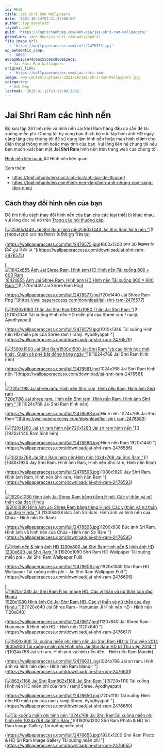 ```yaml
---
id: 9610
title: Jai Shri Ram Wallpapers
date: '2021-10-14T07:21:17+00:00'
author: Top Download
layout: post
guid: 'https://Tophinhanhdep.com/anh-dep/jai-shri-ram-wallpapers/'
permalink: /anh-dep/jai-shri-ram-wallpapers/
fifu_image_url:
  - 'https://wallpaperaccess.com/full/2476573.jpg'
wp_automatic_camp:
  - '8098'
e83a29b13ce7dc9ac55b96c050bb2ec1:
  - Jai Shri Ram Wallpapers
original_link:
  - 'https://wallpaperaccess.com/jai-shri-ram'
image: /wp-content/uploads/2021/10/Jai-Shri-Ram-Wallpapers.jpg
categories:
  - Ảnh Đẹp
lastmod: '2025-01-12T13:29:09.323Z'
---
```

# Jai Shri Ram các hình nền

Bộ sưu tập 26 hình nền và hình nền Jai Shri Ram hàng đầu có sẵn để tải xuống miễn phí. Chúng tôi hy vọng bạn thích bộ sưu tập hình ảnh HD ngày càng tăng của chúng tôi để sử dụng làm hình nền hoặc màn hình chính cho điện thoại thông minh hoặc máy tính của bạn. Vui lòng liên hệ chúng tôi nếu bạn muốn xuất bản một **Jai Shri Ram** hình nền trên trang web của chúng tôi.

[Hình nền liên quan ](#related) ## Hình nền liên quan.

   
 Xem thêm:

   
- <https://tophinhanhdep.com/anh-bia/anh-bia-de-thuong/>
- <https://tophinhanhdep.com/hinh-nen-dep/hinh-anh-nhung-con-song-dep-nhat/>

## Cách thay đổi hình nền của bạn

Để tìm hiểu cách thay đổi hình nền của bạn cho các loại thiết bị khác nhau, vui lòng đọc về nó trên [Trang câu hỏi thường gặp](https://tophinhanhdep.com/faq/).

  
[[![2560x1440 Jai Shri Ram hình nền](https://wallpaperaccess.com/full/2476573.jpg)2560x1440 Jai Shri Ram hình nền "](https://wallpaperaccess.com/download/jai-shri-ram-2476573)](![1600x1200 आज 30 सितम्बर के लिये कुछ विशेष एवं)

(https://wallpaperaccess.com/full/2476575.jpg)1600x1200 आज 30 सितम्बर के लिये कुछ विशेष एवं "](https://wallpaperaccess.com/download/jai-shri-ram-2476575)

[[![1642x855 Ảnh Jai Shree Ram, Hình ảnh HD Hình nền Tải xuống 800 × 600 Ram](https://wallpaperaccess.com/full/2476576.jpg)1642x855 Ảnh Jai Shree Ram, Hình ảnh HD Hình nền Tải xuống 800 × 600 Ram "](https://wallpaperaccess.com/download/jai-shri-ram-2476576)](![720x1440 Jai Shree Ram Png)

(https://wallpaperaccess.com/full/2476577.jpg)720x1440 Jai Shree Ram Png "](https://wallpaperaccess.com/download/jai-shri-ram-2476577)

[[![1920x1080 Thần Jai Shri Ram](https://wallpaperaccess.com/full/2476578.jpg)1920x1080 Thần Jai Shri Ram "](https://wallpaperaccess.com/download/jai-shri-ram-2476578)](![1010x1346 Tải xuống Hình nền HD miễn phí của Shree ram / ramji.  Ayodhyapati)

(https://wallpaperaccess.com/full/2476579.jpg)1010x1346 Tải xuống Hình nền HD miễn phí của Shree ram / ramji. Ayodhyapati "](https://wallpaperaccess.com/download/jai-shri-ram-2476579)

[[![1500x1500 Jai Shri Ram](https://wallpaperaccess.com/full/2476580.jpg)1500x1500 Jai Shri Ram 'và các hình học mới khác. Quán cà phê bất đồng hàng ngày "](https://wallpaperaccess.com/download/jai-shri-ram-2476580)](![1024x768 Jai Shri Ram hình nền)

(https://wallpaperaccess.com/full/2476581.jpg)1024x768 Jai Shri Ram hình nền "](https://wallpaperaccess.com/download/jai-shri-ram-2476581)

[[![720x1198 Jai shree ram.  Hình nền Shri ram, Hình nền Ram, Hình ảnh Shri ram](https://wallpaperaccess.com/full/2476582.jpg)720x1198 Jai shree ram. Hình nền Shri ram, Hình nền Ram, Hình ảnh Shri ram " ](https://wallpaperaccess.com/download/jai-shri-ram-2476582)](![1024x768 Jai Shri Ram hình nền)

(https://wallpaperaccess.com/full/2476583.jpg)Hình nền 1024x768 Jai Shri Ram "](https://wallpaperaccess.com/download/jai-shri-ram-2476583)

[[![720x1280 Jai sri ram hình nền](https://wallpaperaccess.com/full/2476585.jpg)720x1280 Jai sri ram hình nền "](https://wallpaperaccess.com/download/jai-shri-ram-2476585)](![1920x1440 Ram hình nền)

(https://wallpaperaccess.com/full/2476586.jpg)Hình nền Ram 1920x1440 "](https://wallpaperaccess.com/download/jai-shri-ram-2476586)

[[![1024x768 Jai Shri Ram hình nền](https://wallpaperaccess.com/full/2476588.jpg)Hình nền 1024x768 Jai Shri Ram "](https://wallpaperaccess.com/download/jai-shri-ram-2476588)](![1080x1920 Jay Shri Ram.  Hình ảnh Ram, Hình nền Shri ram, Hình nền Ram)

(https://wallpaperaccess.com/full/2476593.jpg)1080x1920 Jay Shri Ram. Hình ảnh Ram, Hình nền Shri ram, Hình nền Ram "](https://wallpaperaccess.com/download/jai-shri-ram-2476593)

[[![1920x1080 Hình ảnh Jai Shree Ram bằng tiếng Hindi.  Các vị thần và nữ thần của đạo Hindu](https://wallpaperaccess.com/full/2476594.jpg)1920x1080 Hình ảnh Jai Shree Ram bằng tiếng Hindi. Các vị thần và nữ thần của đạo Hindu "](https://wallpaperaccess.com/download/jai-shri-ram-2476594)](![1200x938 Bức ảnh Sri Ram.  Hình ảnh và hình nền của Chúa - Hình nền Sri Ram)

(https://wallpaperaccess.com/full/2476595.jpg)1200x938 Bức ảnh Sri Ram. Hình ảnh và hình nền của Chúa - Hình nền Sri Ram "](https://wallpaperaccess.com/download/jai-shri-ram-2476595)

[[![Hình nền & hình ảnh HD 1200x800 Jai Shri Ram](https://wallpaperaccess.com/full/2476596.jpg)Hình nền &amp; hình ảnh HD 1200x800 Jai Shri Ram "](https://wallpaperaccess.com/download/jai-shri-ram-2476596)](![1920x1080 Shri Ram HD Wallpaper Tải xuống miễn phí - Jai Shri Ram Wallpaper Full)

(https://wallpaperaccess.com/full/2476606.jpg)1920x1080 Shri Ram HD Wallpaper Tải xuống miễn phí - Jai Shri Ram Wallpaper Full "](https://wallpaperaccess.com/download/jai-shri-ram-2476606)

[[![1920x1080 Jai Shri Ram Flag Image HD.  Các vị thần và nữ thần của đạo Hindu](https://wallpaperaccess.com/full/2476612.jpg)1920x1080 Hình ảnh Cờ Jai Shri Ram HD. Các vị thần và nữ thần của đạo Hindu "](https://wallpaperaccess.com/download/jai-shri-ram-2476612)](![1120x840 Jai Shree Ram - Hanuman Ji Hình nền HD - Hình nền 1120x840)

(https://wallpaperaccess.com/full/2476617.jpg)1120x840 Jai Shree Ram - Hanuman Ji Hình nền HD - Hình nền 1120x840 "](https://wallpaperaccess.com/download/jai-shri-ram-2476617)

[[![1600x900 Tải xuống miễn phí Hình nền Jai Shri Ram HD từ Thư viện 2014](https://wallpaperaccess.com/full/2476620.jpg)1600x900 Tải xuống miễn phí Hình nền Jai Shri Ram HD từ Thư viện 2014 "](https://wallpaperaccess.com/download/jai-shri-ram-2476620)](![1024x768 Jai sri ram.  Hình ảnh và hình nền đền - Hình nền Ram Mandir)

(https://wallpaperaccess.com/full/2476631.jpg)1024x768 Jai sri ram. Hình ảnh và hình nền đền - Hình nền Ram Mandir "](https://wallpaperaccess.com/download/jai-shri-ram-2476631)

[[![862x1188 Jai Shri Ram](https://wallpaperaccess.com/full/2476649.jpg)862x1188 Jai Shri Ram "](https://wallpaperaccess.com/download/jai-shri-ram-2476649)](![720x1110 Tải xuống Hình nền HD miễn phí của ram / ramji Shree.  Ayodhyapati)

(https://wallpaperaccess.com/full/2476650.jpg)720x1110 Tải xuống Hình nền HD miễn phí của ram / ramji Shree. Ayodhyapati "](https://wallpaperaccess.com/download/jai-shri-ram-2476650)

[[![Tải xuống miễn phí hình nền 1024x768 Jai Shri Ram](https://wallpaperaccess.com/full/2476654.jpg)Tải xuống miễn phí hình nền 1024x768 Jai Shri Ram "](https://wallpaperaccess.com/download/jai-shri-ram-2476654)](![1920x1200 Shri Ram Photo & HD Sri Ram Image Gallery Tải xuống miễn phí)

(https://wallpaperaccess.com/full/2476655.jpg)1920x1200 Shri Ram Photo &amp; HD Sri Ram Image Gallery Tải xuống miễn phí "](https://wallpaperaccess.com/download/jai-shri-ram-2476655)
